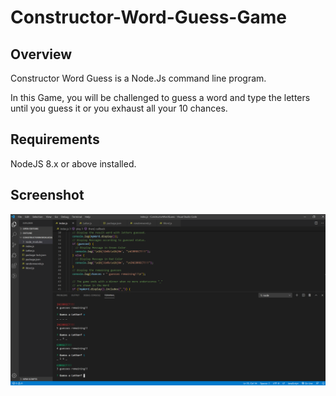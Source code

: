 # Constructor-Word-Guess-Game
## Overview
Constructor Word Guess is a Node.Js command line program.

In this Game, you will be challenged to guess a word and type the letters until you guess it or you exhaust all your 10 chances.

## Requirements
NodeJS 8.x or above installed.

## Screenshot
![Constructor Game Screenshot](https://github.com/Ayah-Jo/Constructor-Word-Guess-Game/blob/master/Constructor_Word_Guess.png)

